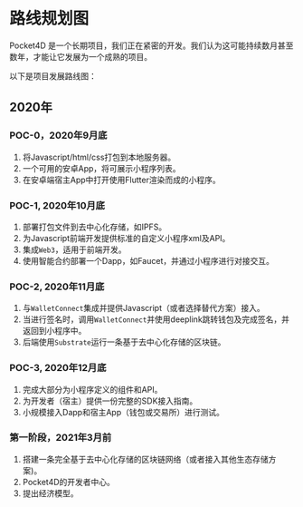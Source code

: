 # 路线规划图
Pocket4D 是一个长期项目，我们正在紧密的开发。我们认为这可能持续数月甚至数年，才能让它发展为一个成熟的项目。

以下是项目发展路线图：

## 2020年
### POC-0，2020年9月底
1. 将Javascript/html/css打包到本地服务器。
2. 一个可用的安卓App，将可展示小程序列表。
3. 在安卓端宿主App中打开使用Flutter渲染而成的小程序。

### POC-1, 2020年10月底
1. 部署打包文件到去中心化存储，如IPFS。
2. 为Javascript前端开发提供标准的自定义小程序xml及API。
3. 集成`Web3`，适用于前端开发。
4. 使用智能合约部署一个Dapp，如Faucet，并通过小程序进行对接交互。

### POC-2, 2020年11月底
1. 与`WalletConnect`集成并提供Javascript（或者选择替代方案）接入。
2. 当进行签名时，调用`WalletConnect`并使用deeplink跳转钱包及完成签名，并返回到小程序中。
3. 后端使用`Substrate`运行一条基于去中心化存储的区块链。
   
### POC-3, 2020年12月底
1. 完成大部分为小程序定义的组件和API。
2. 为开发者（宿主）提供一份完整的SDK接入指南。
3. 小规模接入Dapp和宿主App（钱包或交易所）进行测试。
   
### 第一阶段，2021年3月前
1. 搭建一条完全基于去中心化存储的区块链网络（或者接入其他生态存储方案)。
2. Pocket4D的开发者中心。
3. 提出经济模型。
